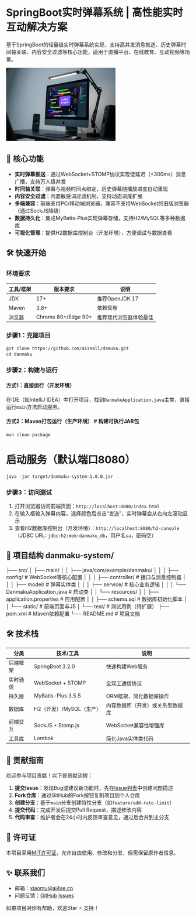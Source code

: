 # SpringBoot实时弹幕系统 | 高性能实时互动解决方案  

基于SpringBoot的轻量级实时弹幕系统实现，支持高并发消息推送、历史弹幕时间轴关联、内容安全过滤等核心功能，适用于直播平台、在线教育、互动视频等场景。  

<img src="img/logo.jpeg" alt="项目演示" width="300" height="200">


## 🚀 核心功能  
- **实时弹幕推送**：通过WebSocket+STOMP协议实现低延迟（<300ms）消息广播，支持万人级并发  
- **时间轴关联**：弹幕与视频时间点绑定，历史弹幕随播放进度自动重现  
- **内容安全过滤**：内置敏感词过滤机制，支持动态词库扩展  
- **多端兼容**：前端支持PC/移动端浏览器，兼容不支持WebSocket的旧版浏览器（通过SockJS降级）  
- **数据持久化**：集成MyBatis-Plus实现弹幕存储，支持H2/MySQL等多种数据库  
- **可视化管理**：提供H2数据库控制台（开发环境），方便调试与数据查看  


## 🛠 快速开始  

### 环境要求  
| 工具/框架       | 版本要求          | 说明                  |  
|-----------------|-------------------|-----------------------|  
| JDK             | 17+               | 推荐OpenJDK 17        |  
| Maven           | 3.8+              | 依赖管理              |  
| 浏览器          | Chrome 80+/Edge 90+ | 推荐现代浏览器体验最佳 |  


### 步骤1：克隆项目  
```
git clone https://github.com/aiseall/damuku.git
cd danmaku
```

### 步骤2：构建与运行  
#### 方式1：直接运行（开发环境）  
在IDE（如IntelliJ IDEA）中打开项目，找到`DanmakuApplication.java`主类，直接运行`main`方法启动服务。  

#### 方式2：Maven打包运行（生产环境）  # 构建可执行JAR包
```
mvn clean package
```

# 启动服务（默认端口8080）
```
java -jar target/danmaku-system-1.0.0.jar

```
### 步骤3：访问测试  
1. 打开浏览器访问前端页面：`http://localhost:8080/index.html`  
2. 在输入框输入弹幕内容，选择颜色后点击“发送”，实时弹幕会从右向左滚动显示  
3. 查看H2数据库控制台（开发环境）：`http://localhost:8080/h2-console`（JDBC URL: `jdbc:h2:mem:danmaku_db`，用户名`sa`，密码空）  


## 📁 项目结构  danmaku-system/
├── src/
│   ├── main/
│   │   ├── java/com/example/danmaku/
│   │   │   ├── config/         # WebSocket等核心配置
│   │   │   ├── controller/     # 接口与消息控制器
│   │   │   ├── model/          # 弹幕实体类
│   │   │   ├── service/        # 核心业务逻辑
│   │   │   └── DanmakuApplication.java  # 启动类
│   │   └── resources/
│   │       ├── application.properties  # 应用配置
│   │       ├── schema.sql              # 数据库初始化脚本
│   │       └── static/                 # 前端页面与JS
│   └── test/                          # 测试用例（待扩展）
├── pom.xml                            # Maven依赖配置
└── README.md                          # 项目文档

## 🛠️ 技术栈  
| 分类         | 技术/工具                | 说明                          |  
|--------------|--------------------------|-------------------------------|  
| 后端框架     | SpringBoot 3.2.0         | 快速构建Web服务               |  
| 实时通信     | WebSocket + STOMP        | 全双工通信协议                |  
| 持久层       | MyBatis-Plus 3.5.5       | ORM框架，简化数据库操作       |  
| 数据库       | H2（开发）/MySQL（生产） | 内存数据库（开发）或关系型数据库|  
| 前端交互     | SockJS + Stomp.js        | WebSocket兼容性增强库         |  
| 工具库       | Lombok                   | 简化Java实体类代码            |  


## 🤝 贡献指南  
欢迎参与项目贡献！以下是贡献流程：  

1. **提交Issue**：发现Bug或建议新功能时，先在[Issue列表](https://github.com/aiseall/damuku/issues)中创建问题描述  
2. **Fork仓库**：通过GitHub的Fork按钮复制项目到个人仓库  
3. **创建分支**：基于`main`分支创建特性分支（如`feature/add-rate-limit`）  
4. **提交代码**：完成开发后提交Pull Request，描述修改内容  
5. **代码审查**：维护者会在24小时内反馈审查意见，通过后合并到主分支  


## 📜 许可证  
本项目采用[MIT许可证](https://opensource.org/licenses/MIT)，允许自由使用、修改和分发，但需保留原作者信息。  


## ✨ 联系我们  
- 邮箱：xiaomu@ai4se.cn
- 问题反馈：[GitHub Issues](https://github.com/aiseall/damuku/issues)  

如果项目对你有帮助，欢迎Star ⭐ 支持！  
    